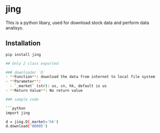 # jing
This is a python libary, used for download stock data and perform data analisys.

## Installation
```bash
pip install jing

## Only 2 class exported

### downloader `D`
- **Function**: download the data from internet to local file system
- **Parameter**:
  - `_market` (str): us, cn, hk, default is us
- **Return Value**: No return value

### sample code

```python
import jing

d = jing.D(_market='hk')
d.download('00005')

